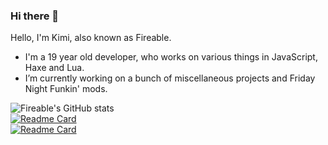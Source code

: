 ### Hi there 👋

Hello, I'm Kimi, also known as Fireable.

- I'm a 19 year old developer, who works on various things in JavaScript, Haxe and Lua.
- I’m currently working on a bunch of miscellaneous projects and Friday Night Funkin' mods.

![Fireable's GitHub stats](https://github-readme-stats.vercel.app/api?username=ItzFireable&show_icons=true&theme=radical&hide_border=true)  
[![Readme Card](https://github-readme-stats.vercel.app/api/pin/?username=ItzFireable&repo=nvsmi-rich-presence&show_icons=true&theme=radical&hide_border=true)](https://github.com/ItzFireable/nvsmi-rich-presence)  
[![Readme Card](https://github-readme-stats.vercel.app/api/pin/?username=ItzFireable&repo=mania2fnf&show_icons=true&theme=radical&hide_border=true)](https://github.com/ItzFireable/mania2fnf)
